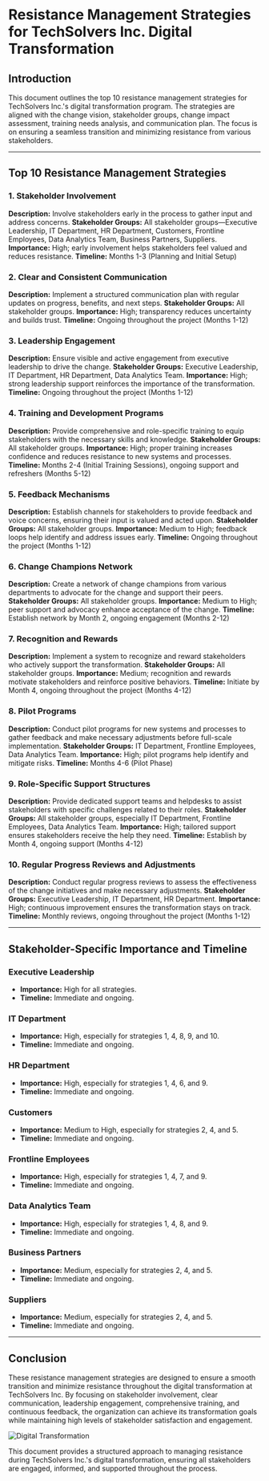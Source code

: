 # Resistance Management Strategies for TechSolvers Inc. Digital Transformation

## Introduction
This document outlines the top 10 resistance management strategies for TechSolvers Inc.'s digital transformation program. The strategies are aligned with the change vision, stakeholder groups, change impact assessment, training needs analysis, and communication plan. The focus is on ensuring a seamless transition and minimizing resistance from various stakeholders.

---

## Top 10 Resistance Management Strategies

### 1. **Stakeholder Involvement**
**Description:** Involve stakeholders early in the process to gather input and address concerns.
**Stakeholder Groups:** All stakeholder groups—Executive Leadership, IT Department, HR Department, Customers, Frontline Employees, Data Analytics Team, Business Partners, Suppliers.
**Importance:** High; early involvement helps stakeholders feel valued and reduces resistance.
**Timeline:** Months 1-3 (Planning and Initial Setup)

### 2. **Clear and Consistent Communication**
**Description:** Implement a structured communication plan with regular updates on progress, benefits, and next steps.
**Stakeholder Groups:** All stakeholder groups.
**Importance:** High; transparency reduces uncertainty and builds trust.
**Timeline:** Ongoing throughout the project (Months 1-12)

### 3. **Leadership Engagement**
**Description:** Ensure visible and active engagement from executive leadership to drive the change.
**Stakeholder Groups:** Executive Leadership, IT Department, HR Department, Data Analytics Team.
**Importance:** High; strong leadership support reinforces the importance of the transformation.
**Timeline:** Ongoing throughout the project (Months 1-12)

### 4. **Training and Development Programs**
**Description:** Provide comprehensive and role-specific training to equip stakeholders with the necessary skills and knowledge.
**Stakeholder Groups:** All stakeholder groups.
**Importance:** High; proper training increases confidence and reduces resistance to new systems and processes.
**Timeline:** Months 2-4 (Initial Training Sessions), ongoing support and refreshers (Months 5-12)

### 5. **Feedback Mechanisms**
**Description:** Establish channels for stakeholders to provide feedback and voice concerns, ensuring their input is valued and acted upon.
**Stakeholder Groups:** All stakeholder groups.
**Importance:** Medium to High; feedback loops help identify and address issues early.
**Timeline:** Ongoing throughout the project (Months 1-12)

### 6. **Change Champions Network**
**Description:** Create a network of change champions from various departments to advocate for the change and support their peers.
**Stakeholder Groups:** All stakeholder groups.
**Importance:** Medium to High; peer support and advocacy enhance acceptance of the change.
**Timeline:** Establish network by Month 2, ongoing engagement (Months 2-12)

### 7. **Recognition and Rewards**
**Description:** Implement a system to recognize and reward stakeholders who actively support the transformation.
**Stakeholder Groups:** All stakeholder groups.
**Importance:** Medium; recognition and rewards motivate stakeholders and reinforce positive behaviors.
**Timeline:** Initiate by Month 4, ongoing throughout the project (Months 4-12)

### 8. **Pilot Programs**
**Description:** Conduct pilot programs for new systems and processes to gather feedback and make necessary adjustments before full-scale implementation.
**Stakeholder Groups:** IT Department, Frontline Employees, Data Analytics Team.
**Importance:** High; pilot programs help identify and mitigate risks.
**Timeline:** Months 4-6 (Pilot Phase)

### 9. **Role-Specific Support Structures**
**Description:** Provide dedicated support teams and helpdesks to assist stakeholders with specific challenges related to their roles.
**Stakeholder Groups:** All stakeholder groups, especially IT Department, Frontline Employees, Data Analytics Team.
**Importance:** High; tailored support ensures stakeholders receive the help they need.
**Timeline:** Establish by Month 4, ongoing support (Months 4-12)

### 10. **Regular Progress Reviews and Adjustments**
**Description:** Conduct regular progress reviews to assess the effectiveness of the change initiatives and make necessary adjustments.
**Stakeholder Groups:** Executive Leadership, IT Department, HR Department.
**Importance:** High; continuous improvement ensures the transformation stays on track.
**Timeline:** Monthly reviews, ongoing throughout the project (Months 1-12)

---

## Stakeholder-Specific Importance and Timeline

### Executive Leadership
- **Importance:** High for all strategies.
- **Timeline:** Immediate and ongoing.

### IT Department
- **Importance:** High, especially for strategies 1, 4, 8, 9, and 10.
- **Timeline:** Immediate and ongoing.

### HR Department
- **Importance:** High, especially for strategies 1, 4, 6, and 9.
- **Timeline:** Immediate and ongoing.

### Customers
- **Importance:** Medium to High, especially for strategies 2, 4, and 5.
- **Timeline:** Immediate and ongoing.

### Frontline Employees
- **Importance:** High, especially for strategies 1, 4, 7, and 9.
- **Timeline:** Immediate and ongoing.

### Data Analytics Team
- **Importance:** High, especially for strategies 1, 4, 8, and 9.
- **Timeline:** Immediate and ongoing.

### Business Partners
- **Importance:** Medium, especially for strategies 2, 4, and 5.
- **Timeline:** Immediate and ongoing.

### Suppliers
- **Importance:** Medium, especially for strategies 2, 4, and 5.
- **Timeline:** Immediate and ongoing.

---

## Conclusion
These resistance management strategies are designed to ensure a smooth transition and minimize resistance throughout the digital transformation at TechSolvers Inc. By focusing on stakeholder involvement, clear communication, leadership engagement, comprehensive training, and continuous feedback, the organization can achieve its transformation goals while maintaining high levels of stakeholder satisfaction and engagement.

![Digital Transformation](https://example.com/image.jpg)


This document provides a structured approach to managing resistance during TechSolvers Inc.'s digital transformation, ensuring all stakeholders are engaged, informed, and supported throughout the process.
